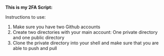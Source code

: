 **This is my 2FA Script:**
     
Instructions to use:     
    
1. Make sure you have two Github accounts
2. Create two directories with your main account: One private directory and one public directory
3. Clone the private directory into your shell and make sure that you are able to push and pull
